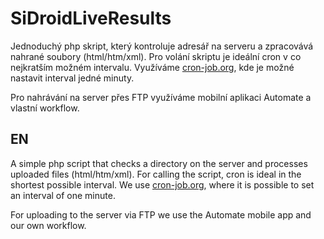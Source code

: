 # SiDroidLiveResults
Jednoduchý php skript, který kontroluje adresář na serveru a zpracovává nahrané soubory (html/htm/xml). Pro volání skriptu je ideální cron v co nejkratším možném intervalu. Využíváme [cron-job.org](https://cron-job.org/en/), kde je možné nastavit interval jedné minuty.

Pro nahrávání na server přes FTP využíváme mobilní aplikaci Automate a vlastní workflow.

## EN
A simple php script that checks a directory on the server and processes uploaded files (html/htm/xml). For calling the script, cron is ideal in the shortest possible interval. We use [cron-job.org](https://cron-job.org/en/), where it is possible to set an interval of one minute.

For uploading to the server via FTP we use the Automate mobile app and our own workflow.